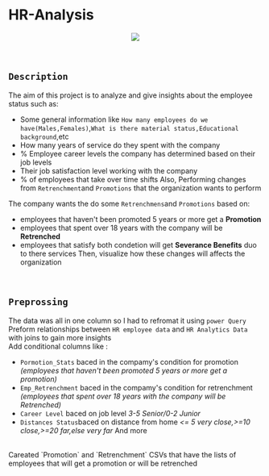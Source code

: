 # HR-Analysis
<p align="center">
  <img src="https://netchex.com/wp-content/uploads/2022/12/HR-Analytics-768x512.png" />
  </p>
</br>

## `Description`

The aim of this project is to analyze and give insights about the employee status such as:
- Some general information like `How many employees do we have(Males,Females)`,`What is there material status,Educational background`,etc
- How many years of service do they spent with the company
- % Employee career levels the company has determined based on their job levels
- Their job satisfaction level working with the company
- % of employees that take over time shifts
Also, Performing changes from `Retrenchment`and `Promotions` that the organization wants to perform 


The company wants the do some `Retrenchmens`and `Promotions` based on:
</br>
- employees that haven't been promoted 5 years or more get a **Promotion**
- employees that spent over 18 years with the company will be **Retrenched** 
- employees that satisfy both condetion will get **Severance Benefits** duo to there services 
Then, visualize how these changes will affects the organization 
<br>

## `Preprossing`
The data was all in one column so I had to refromat it using `power Query`
<br>
Preform relationships between `HR employee data` and `HR Analytics Data` with joins to gain more insights
<br> 
Add conditional columns like :
- `Pormotion_Stats` baced in the compamy's condition for promotion *(employees that haven't been promoted 5 years or more get a promotion)*
- `Emp_Retrenchment` baced in the compamy's condition for retrenchment *(employees that spent over 18 years with the company will be Retrenched)*
- `Career Level` baced on job level *3-5 Senior/0-2 Junior*
- `Distances Status`baced on distance from home  *<= 5 very close,>=10 close,>=20 far,else very far*
And more
<br>
Careated `Promotion` and `Retrenchment` CSVs that have the lists of employees that will get a promotion or will be retrenched
